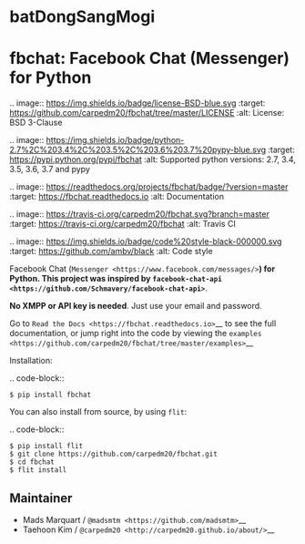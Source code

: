 # batDongSangMogi

fbchat: Facebook Chat (Messenger) for Python
============================================

.. image:: https://img.shields.io/badge/license-BSD-blue.svg
    :target: https://github.com/carpedm20/fbchat/tree/master/LICENSE
    :alt: License: BSD 3-Clause

.. image:: https://img.shields.io/badge/python-2.7%2C%203.4%2C%203.5%2C%203.6%203.7%20pypy-blue.svg
    :target: https://pypi.python.org/pypi/fbchat
    :alt: Supported python versions: 2.7, 3.4, 3.5, 3.6, 3.7 and pypy

.. image:: https://readthedocs.org/projects/fbchat/badge/?version=master
    :target: https://fbchat.readthedocs.io
    :alt: Documentation

.. image:: https://travis-ci.org/carpedm20/fbchat.svg?branch=master
    :target: https://travis-ci.org/carpedm20/fbchat
    :alt: Travis CI

.. image:: https://img.shields.io/badge/code%20style-black-000000.svg
    :target: https://github.com/ambv/black
    :alt: Code style

Facebook Chat (`Messenger <https://www.facebook.com/messages/>`__) for Python.
This project was inspired by `facebook-chat-api <https://github.com/Schmavery/facebook-chat-api>`__.

**No XMPP or API key is needed**. Just use your email and password.

Go to `Read the Docs <https://fbchat.readthedocs.io>`__ to see the full documentation,
or jump right into the code by viewing the `examples <https://github.com/carpedm20/fbchat/tree/master/examples>`__

Installation:

.. code-block::

    $ pip install fbchat

You can also install from source, by using `flit`:

.. code-block::

    $ pip install flit
    $ git clone https://github.com/carpedm20/fbchat.git
    $ cd fbchat
    $ flit install


Maintainer
----------

- Mads Marquart / `@madsmtm <https://github.com/madsmtm>`__
- Taehoon Kim / `@carpedm20 <http://carpedm20.github.io/about/>`__
